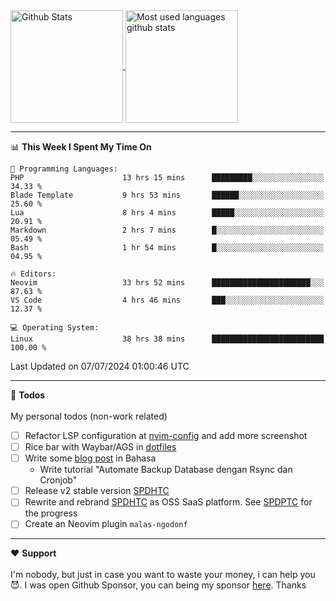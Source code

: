 <a href="https://github.com/anuraghazra/github-readme-stats">
  <img 
        height=180
        align="center" 
        src="https://github-readme-stats.vercel.app/api?username=rizkyilhampra&rank_icon=github&show_icons=true&theme=catppuccin_mocha&hide_border=true&include_all_commits=true&count_private=true&card_width=270" 
        alt="Github Stats" 
    />
</a>
<a href="https://github.com/anuraghazra/github-readme-stats">
  <img 
        height=180
        align="center" 
        src="https://github-readme-stats.vercel.app/api/top-langs/?username=rizkyilhampra&layout=compact&theme=catppuccin_mocha&hide_border=true&langs_count=8" 
        alt="Most used languages github stats" 
    />
</a>

---

<!--START_SECTION:waka-->
📊 **This Week I Spent My Time On** 

```text
💬 Programming Languages: 
PHP                      13 hrs 15 mins      █████████░░░░░░░░░░░░░░░░   34.33 % 
Blade Template           9 hrs 53 mins       ██████░░░░░░░░░░░░░░░░░░░   25.60 % 
Lua                      8 hrs 4 mins        █████░░░░░░░░░░░░░░░░░░░░   20.91 % 
Markdown                 2 hrs 7 mins        █░░░░░░░░░░░░░░░░░░░░░░░░   05.49 % 
Bash                     1 hr 54 mins        █░░░░░░░░░░░░░░░░░░░░░░░░   04.95 % 

🔥 Editors: 
Neovim                   33 hrs 52 mins      ██████████████████████░░░   87.63 % 
VS Code                  4 hrs 46 mins       ███░░░░░░░░░░░░░░░░░░░░░░   12.37 % 

💻 Operating System: 
Linux                    38 hrs 38 mins      █████████████████████████   100.00 % 
```


 Last Updated on 07/07/2024 01:00:46 UTC
<!--END_SECTION:waka-->

---

📒 **Todos**
<br>
<br>
My personal todos (non-work related)
- [ ] Refactor LSP configuration at [nvim-config](https://github.com/rizkyilhampra/nvim-config) and add more screenshot
- [ ] Rice bar with Waybar/AGS in [dotfiles](https://github.com/rizkyilhampra/dotfilesv2)
- [ ] Write some [blog post](https://github.com/rizkyilhampra/rizkyilhampra.github.io) in Bahasa
  - Write tutorial "Automate Backup Database dengan Rsync dan Cronjob"
- [ ] Release v2 stable version [SPDHTC](https://github.com/rizkyilhampra/spdhtc)
- [ ] Rewrite and rebrand [SPDHTC](https://github.com/rizkyilhampra/spdhtc) as OSS SaaS platform. See [SPDPTC](https://github.com/SPDPTC/SPDPTC) for the progress
- [ ] Create an Neovim plugin `malas-ngodonf`

---

♥️  **Support**
<br>
<br>
I'm nobody, but just in case you want to waste your money, i can help you 😈. I was open Github Sponsor, you can being my sponsor [here](https://github.com/sponsors/rizkyilhampra). Thanks
